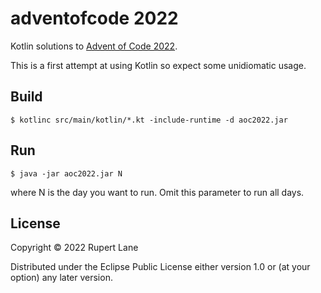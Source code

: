 # adventofcode 2022

Kotlin solutions to [Advent of Code 2022](http://adventofcode.com/2022).

This is a first attempt at using Kotlin so expect some unidiomatic
usage.

## Build

`$ kotlinc src/main/kotlin/*.kt -include-runtime -d aoc2022.jar`

## Run

`$ java -jar aoc2022.jar N`

where N is the day you want to run. Omit this parameter to run all
days.

## License

Copyright © 2022 Rupert Lane

Distributed under the Eclipse Public License either version 1.0 or (at
your option) any later version.
